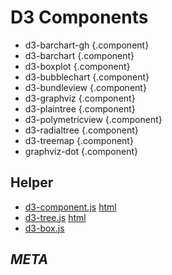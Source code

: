 
<link rel="stylesheet" type="text/css" href="../index-style.css"  />

# D3 Components
<script>
  import ComponentCreator from "src/client/morphic/component-creator.js"
  var container  = lively.query(this, "lively-container")
</script>

- d3-barchart-gh  {.component}
- d3-barchart  {.component}
- d3-boxplot  {.component}
- d3-bubblechart  {.component}
- d3-bundleview  {.component}
- d3-graphviz  {.component}
- d3-plaintree  {.component}
- d3-polymetricview  {.component}
- d3-radialtree  {.component}
- d3-treemap  {.component}
- graphviz-dot  {.component}


## Helper

- [d3-component.js](d3-component.js) [html](d3-component.html)
- [d3-tree.js](d3-tree.js) [html](d3-tree.html)
- [d3-box.js](d3-box.js)


<!-- 
<script>
import Files from "src/client/files.js"
var md = lively.query(this, "lively-markdown");
Files.generateMarkdownFileListing(md.shadowRoot)
</script>
-->

## *META*

<script>
  var context = lively.query(this, "lively-markdown").shadowRoot
  ComponentCreator.updateComponentsUI(container, context)
</script>